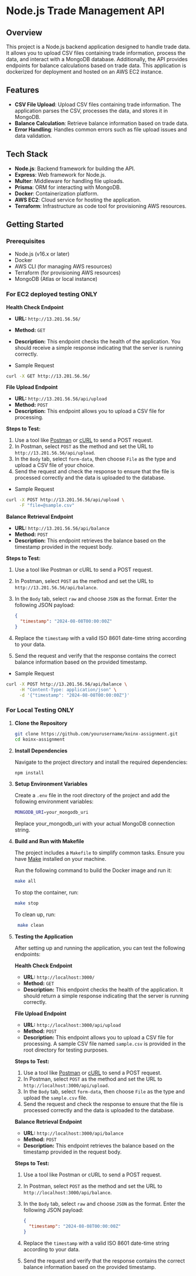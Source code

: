 # Node.js Trade Management API

## Overview

This project is a Node.js backend application designed to handle trade data. It allows you to upload CSV files containing trade information, process the data, and interact with a MongoDB database. Additionally, the API provides endpoints for balance calculations based on trade data. This application is dockerized for deployment and hosted on an AWS EC2 instance.

## Features

- **CSV File Upload**: Upload CSV files containing trade information. The application parses the CSV, processes the data, and stores it in MongoDB.
- **Balance Calculation**: Retrieve balance information based on trade data.
- **Error Handling**: Handles common errors such as file upload issues and data validation.

## Tech Stack

- **Node.js**: Backend framework for building the API.
- **Express**: Web framework for Node.js.
- **Multer**: Middleware for handling file uploads.
- **Prisma**: ORM for interacting with MongoDB.
- **Docker**: Containerization platform.
- **AWS EC2**: Cloud service for hosting the application.
- **Terraform**: Infrastructure as code tool for provisioning AWS resources.

## Getting Started

### Prerequisites

- Node.js (v16.x or later)
- Docker
- AWS CLI (for managing AWS resources)
- Terraform (for provisioning AWS resources)
- MongoDB (Atlas or local instance)

### For EC2 deployed testing ONLY

**Health Check Endpoint**

- **URL:** `http://13.201.56.56/`
- **Method:** `GET`
- **Description:** This endpoint checks the health of the application. You should receive a simple response indicating that the server is running correctly.

- Sample Request

```bash
curl -X GET http://13.201.56.56/
```

**File Upload Endpoint**

- **URL:** `http://13.201.56.56/api/upload`
- **Method:** `POST`
- **Description:** This endpoint allows you to upload a CSV file for processing.

**Steps to Test:**

1.  Use a tool like [Postman](https://www.postman.com/) or [cURL](https://curl.se/) to send a POST request.
2.  In Postman, select `POST` as the method and set the URL to `http://13.201.56.56/api/upload`.
3.  In the `Body` tab, select `form-data`, then choose `File` as the type and upload a CSV file of your choice.
4.  Send the request and check the response to ensure that the file is processed correctly and the data is uploaded to the database.

- Sample Request

```bash
curl -X POST http://13.201.56.56/api/upload \
     -F "file=@sample.csv"
```

**Balance Retrieval Endpoint**

- **URL:** `http://13.201.56.56/api/balance`
- **Method:** `POST`
- **Description:** This endpoint retrieves the balance based on the timestamp provided in the request body.

**Steps to Test:**

1.  Use a tool like Postman or cURL to send a POST request.
2.  In Postman, select `POST` as the method and set the URL to `http://13.201.56.56/api/balance`.
3.  In the `Body` tab, select `raw` and choose `JSON` as the format. Enter the following JSON payload:

    ```json
    {
      "timestamp": "2024-08-08T00:00:00Z"
    }
    ```

4.  Replace the `timestamp` with a valid ISO 8601 date-time string according to your data.
5.  Send the request and verify that the response contains the correct balance information based on the provided timestamp.

- Sample Request

```bash
curl -X POST http://13.201.56.56/api/balance \
     -H "Content-Type: application/json" \
     -d '{"timestamp": "2024-08-08T00:00:00Z"}'
```

### For Local Testing ONLY

1. **Clone the Repository**

   ```bash
   git clone https://github.com/yourusername/koinx-assignment.git
   cd koinx-assignment
   ```

2. **Install Dependencies**

   Navigate to the project directory and install the required dependencies:

   ```bash
   npm install

   ```

3. **Setup Environment Variables**

   Create a `.env` file in the root directory of the project and add the following environment variables:

   ```bash
   MONGODB_URI=your_mongodb_uri
   ```

   Replace your_mongodb_uri with your actual MongoDB connection string.

4. **Build and Run with Makefile**

   The project includes a `Makefile` to simplify common tasks. Ensure you have [Make](https://www.gnu.org/software/make/) installed on your machine.

   Run the following command to build the Docker image and run it:

   ```bash
   make all
   ```

   To stop the container, run:

   ```bash
   make stop
   ```

   To clean up, run:

   ```bash
    make clean
   ```

5. **Testing the Application**

   After setting up and running the application, you can test the following endpoints:

   **Health Check Endpoint**

   - **URL:** `http://localhost:3000/`
   - **Method:** `GET`
   - **Description:** This endpoint checks the health of the application. It should return a simple response indicating that the server is running correctly.

   **File Upload Endpoint**

   - **URL:** `http://localhost:3000/api/upload`
   - **Method:** `POST`
   - **Description:** This endpoint allows you to upload a CSV file for processing. A sample CSV file named `sample.csv` is provided in the root directory for testing purposes.

   **Steps to Test:**

   1. Use a tool like [Postman](https://www.postman.com/) or [cURL](https://curl.se/) to send a POST request.
   2. In Postman, select `POST` as the method and set the URL to `http://localhost:3000/api/upload`.
   3. In the `Body` tab, select `form-data`, then choose `File` as the type and upload the `sample.csv` file.
   4. Send the request and check the response to ensure that the file is processed correctly and the data is uploaded to the database.

   **Balance Retrieval Endpoint**

   - **URL:** `http://localhost:3000/api/balance`
   - **Method:** `POST`
   - **Description:** This endpoint retrieves the balance based on the timestamp provided in the request body.

   **Steps to Test:**

   1. Use a tool like Postman or cURL to send a POST request.
   2. In Postman, select `POST` as the method and set the URL to `http://localhost:3000/api/balance`.
   3. In the `Body` tab, select `raw` and choose `JSON` as the format. Enter the following JSON payload:

      ```json
      {
        "timestamp": "2024-08-08T00:00:00Z"
      }
      ```

   4. Replace the `timestamp` with a valid ISO 8601 date-time string according to your data.
   5. Send the request and verify that the response contains the correct balance information based on the provided timestamp.
